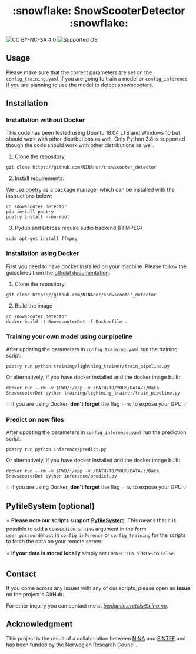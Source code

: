 <h1 align="center"> :snowflake: SnowScooterDetector :snowflake: </h1>

![CC BY-NC-SA 4.0][license-badge]
![Supported OS][os-badge]

[license-badge]: https://badgen.net/badge/License/CC-BY-NC-SA%204.0/green
[os-badge]: https://badgen.net/badge/OS/Linux%2C%20Windows/blue


## Usage

Please make sure that the correct parameters are set on the `config_training.yaml` if you are going to train a model or `config_inference` if you are planning to use the model to detect snowscooters.

## Installation

### Installation without Docker

This code has been tested using Ubuntu 18.04 LTS and Windows 10 but should work with other distributions as well. Only Python 3.8 is supported though the code should work with other distributions as well.

1. Clone the repository:

`git clone https://github.com/NINAnor/snowscooter_detector`

2. Install requirements:

We use [poetry](https://python-poetry.org/) as a package manager which can be installed with the instructions below:

```
cd snowscooter_detector
pip install poetry 
poetry install --no-root
```

3. Pydub and Librosa require audio backend (FFMPEG)

`sudo apt-get install ffmpeg`

### Installation using Docker

First you need to have docker installed on your machine. Please follow the guidelines from the [official documentation](https://docs.docker.com/engine/install/).

1. Clone the repository:

`git clone https://github.com/NINAnor/snowscooter_detector`

2. Build the image

```
cd snowscooter_detector
docker build -t SnowscooterDet -f Dockerfile .
```

### Training your own model using our pipeline

After updating the parameters in `config_training.yaml` run the training script:

`poetry run python training/lightning_trainer/train_pipeline.py`

Or alternatively, if you have docker installed and the docker image built:

`docker run --rm -v $PWD/:/app -v /PATH/TO/YOUR/DATA/:/Data SnowscooterDet python training/lightning_trainer/train_pipeline.py`

:bulb: If you are using Docker, **don't forget** the flag `--nv` to expose your GPU :bulb:

### Predict on new files

After updating the parameters in `config_inference.yaml` run the prediction script:

`poetry run python inference/predict.py`

Or alternatively, if you have docker installed and the docker image built:

`docker run --rm -v $PWD/:/app -v /PATH/TO/YOUR/DATA/:/Data SnowscooterDet python inference/predict.py`

:bulb: If you are using Docker, **don't forget** the flag `--nv` to expose your GPU :bulb:

## PyfileSystem (optional)

:star: **Please note our scripts support [PyfileSystem](https://www.pyfilesystem.org/)**. This means that it is possible to add a `CONNECTION_STRING` argument in the form `user:password@host`  in `config_inference` or `config_training` for the scripts to fetch the data on your remote server.

:star: **If your data is stored locally** simply set `CONNECTION_STRING` to `False`.

## Contact

If you come across any issues with any of our scripts, please open an **issue** on the project's GitHub.

For other inquiry you can contact me at *benjamin.cretois@nina.no*.

## Acknowledgment

This project is the result of a collaboration between [NINA](https://www.nina.no/english) and [SINTEF](https://www.sintef.no/en/) and has been funded by the Norwegian Research Council.




